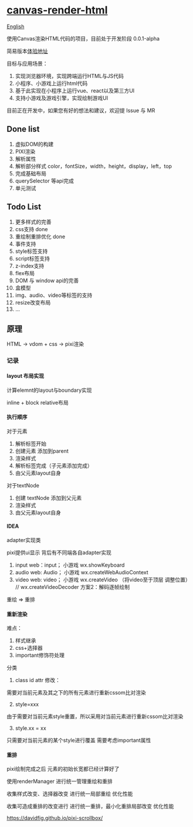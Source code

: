 # [canvas-render-html](https://www.github.com/theajack/canvas-render-html)

[English](https://github.com/theajack/canvas-render-html)

使用Canvas渲染HTML代码的项目，目前处于开发阶段 0.0.1-alpha

简易版本[体验地址](https://theajack.gitee.io/canvas-render-html)

目标与应用场景：

1. 实现浏览器环境，实现跨端运行HTML与JS代码
2. 小程序、小游戏上运行html代码
3. 基于此实现在小程序上运行vue、react以及第三方UI
4. 支持小游戏及游戏引擎，实现绘制游戏UI

目前正在开发中，如果您有好的想法和建议，欢迎提 Issue 与 MR

## Done list

1. 虚拟DOM的构建
2. PIXI渲染
3. 解析属性
4. 解析部分样式 color，fontSize，width，height，display，left，top
5. 完成基础布局
6. querySelector 等api完成
7. 单元测试

## Todo List

1. 更多样式的完善 
2. css支持 done
3. 重绘制重排优化 done
4. 事件支持
5. style标签支持
6. script标签支持
7. z-index支持
8. flex布局
9. DOM 与 window api的完善
10. 盒模型
11. img、audio、video等标签的支持
12. resize改变布局
13. ...

## 原理

HTML -> vdom + css -> pixi渲染

### 记录

#### layout 布局实现

计算elemnt的layout与boundary实现

inline + block relative布局

#### 执行顺序

对于元素

1. 解析标签开始
2. 创建元素 添加到parent
3. 渲染样式
4. 解析标签完成（子元素添加完成）
5. 由父元素layout自身

对于textNode

1. 创建 textNode 添加到父元素
2. 渲染样式
3. 由父元素layout自身


#### IDEA

adapter实现类

pixi提供ui显示 背后有不同端各自adapter实现

1. input web：input； 小游戏 wx.showKeyboard
2. audio web: Audio； 小游戏 wx.createWebAudioContext
3. video web: video； 小游戏 wx.createVideo （将video至于顶层 调整位置） // wx.createVideoDecoder 方案2：解码逐帧绘制

重绘 => 重排 



#### 重新渲染

难点：

1. 样式继承
2. css+选择器
3. important修饰符处理


分类

1. class id attr 修改：

需要对当前元素及其之下的所有元素进行重新cssom比对渲染

2. style=xxx
   
由于需要对当前元素style重置，所以采用对当前元素进行重新cssom比对渲染

3. style.xx = xx

只需要对当前元素的某个style进行覆盖 需要考虑important属性


#### 重排

<!-- 对inline元素 使用 measureInlineElement 计算长宽
对于block元素 使用  -->

pixi绘制完成之后 元素的初始长宽都已经计算好了

使用renderManager 进行统一管理重绘和重排

收集样式改变、选择器改变 进行统一局部重绘 优化性能

收集可造成重排的改变进行 进行统一重排，最小化重排局部改变 优化性能


https://davidfig.github.io/pixi-scrollbox/